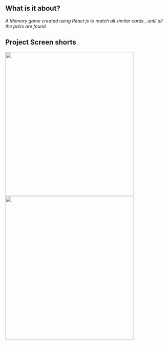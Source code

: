 ## What is it about?
*A Memory game created using React js to match all similar cards , until all the pairs are found*

## Project Screen shorts

<img src="/../master/src/Assets/game-start.png" width="400" height="450">  <img src="/../master/src/Assets/memory-desktop.png" width="400" height="450">
